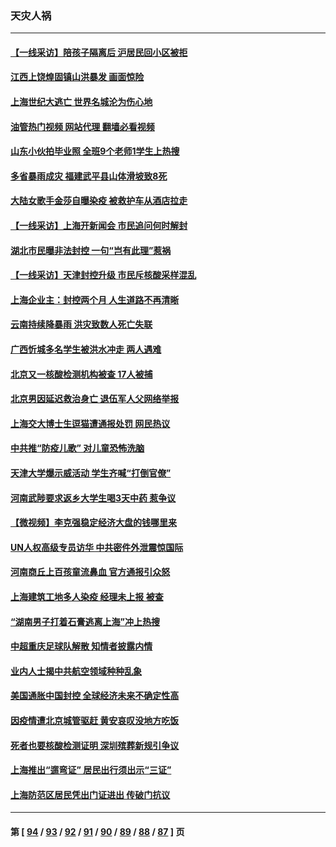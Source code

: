 ### 天灾人祸
---
#### [【一线采访】陪孩子隔离后 沪居民回小区被拒](../../pages/ncid280/n13747354.md?05282045) 
#### [江西上饶煌固镇山洪暴发 画面惊险](../../pages/ncid280/n13747365.md?05282045) 
#### [上海世纪大逃亡 世界名城沦为伤心地](../../pages/ncid280/n13747294.md?05282045) 
#### [油管热门视频 网站代理 翻墙必看视频](http://209.222.30.114:81/youtube.html?05282045)
#### [山东小伙拍毕业照 全班9个老师1学生上热搜](../../pages/ncid280/n13747276.md?05282045) 
#### [多省暴雨成灾 福建武平县山体滑坡致8死](../../pages/ncid280/n13747273.md?05282045) 
#### [大陆女歌手金莎自曝染疫 被救护车从酒店拉走](../../pages/ncid280/n13746956.md?05282045) 
#### [【一线采访】上海开新闻会 市民追问何时解封](../../pages/ncid280/n13746965.md?05282045) 
#### [湖北市民曝非法封控 一句“岂有此理”惹祸](../../pages/ncid280/n13746925.md?05282045) 
#### [【一线采访】天津封控升级 市民斥核酸采样混乱](../../pages/ncid280/n13746738.md?05282045) 
#### [上海企业主：封控两个月 人生道路不再清晰](../../pages/ncid280/n13746772.md?05282045) 
#### [云南持续降暴雨 洪灾致数人死亡失联](../../pages/ncid280/n13746734.md?05282045) 
#### [广西忻城多名学生被洪水冲走 两人遇难](../../pages/ncid280/n13746688.md?05282045) 
#### [北京又一核酸检测机构被查 17人被捕](../../pages/ncid280/n13746643.md?05282045) 
#### [北京男因延迟救治身亡 退伍军人父网络举报](../../pages/ncid280/n13746519.md?05282045) 
#### [上海交大博士生逗猫遭通报处罚 网民热议](../../pages/ncid280/n13746363.md?05282045) 
#### [中共推“防疫儿歌” 对儿童恐怖洗脑](../../pages/ncid280/n13746244.md?05282045) 
#### [天津大学爆示威活动 学生齐喊“打倒官僚”](../../pages/ncid280/n13746187.md?05282045) 
#### [河南武陟要求返乡大学生喝3天中药 惹争议](../../pages/ncid280/n13746010.md?05282045) 
#### [【微视频】李克强稳定经济大盘的钱哪里来](../../pages/ncid280/n13745943.md?05282045) 
#### [UN人权高级专员访华 中共密件外泄震惊国际](../../pages/ncid280/n13745817.md?05282045) 
#### [河南商丘上百孩童流鼻血 官方通报引众怒](../../pages/ncid280/n13745686.md?05282045) 
#### [上海建筑工地多人染疫 经理未上报 被查](../../pages/ncid280/n13745741.md?05282045) 
#### [“湖南男子打着石膏逃离上海”冲上热搜](../../pages/ncid280/n13745654.md?05282045) 
#### [中超重庆足球队解散 知情者披露内情](../../pages/ncid280/n13745612.md?05282045) 
#### [业内人士揭中共航空领域种种乱象](../../pages/ncid280/n13745602.md?05282045) 
#### [美国通胀中国封控 全球经济未来不确定性高](../../pages/ncid280/n13745529.md?05282045) 
#### [因疫情遭北京城管驱赶 黄安哀叹没地方吃饭](../../pages/ncid280/n13745265.md?05282045) 
#### [死者也要核酸检测证明 深圳殡葬新规引争议](../../pages/ncid280/n13745275.md?05282045) 
#### [上海推出“遛弯证” 居民出行须出示“三证”](../../pages/ncid280/n13745216.md?05282045) 
#### [上海防范区居民凭出门证进出 传破门抗议](../../pages/ncid280/n13744846.md?05282045) 

---
#### 第 [ [94](./94.md?05282045) / [93](./93.md?05282045) / [92](./92.md?05282045) / [91](./91.md?05282045) / [90](./90.md?05282045) / [89](./89.md?05282045) / [88](./88.md?05282045) / [87](./87.md?05282045) ] 页
